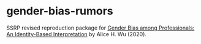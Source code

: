 # gender-bias-rumors

SSRP revised reproduction package for [Gender Bias among Professionals: An Identity-Based Interpretation](https://direct.mit.edu/rest/article/102/5/867/96767/Gender-Bias-among-Professionals-An-Identity-Based) by Alice H. Wu (2020).
